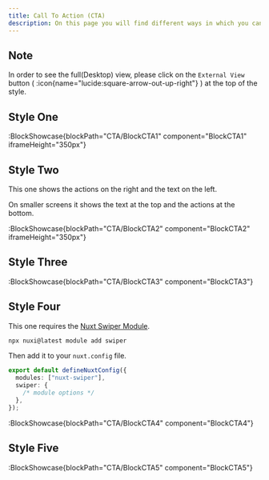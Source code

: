 ```yaml
---
title: Call To Action (CTA)
description: On this page you will find different ways in which you can style the Call To Action (CTA) parts of your website.
---
```


## Note

In order to see the full(Desktop) view, please click on the `External View` button ( :icon{name="lucide:square-arrow-out-up-right"} ) at the top of the style.

## Style One

:BlockShowcase{blockPath="CTA/BlockCTA1" component="BlockCTA1" iframeHeight="350px"}

## Style Two

This one shows the actions on the right and the text on the left.

On smaller screens it shows the text at the top and the actions at the bottom.

:BlockShowcase{blockPath="CTA/BlockCTA2" component="BlockCTA2" iframeHeight="350px"}

## Style Three

:BlockShowcase{blockPath="CTA/BlockCTA3" component="BlockCTA3"}

## Style Four

This one requires the [Nuxt Swiper Module](https://github.com/cpreston321/nuxt-swiper?tab=readme-ov-file#features).

```bash
npx nuxi@latest module add swiper
```

Then add it to your `nuxt.config` file.

```ts
export default defineNuxtConfig({
  modules: ["nuxt-swiper"],
  swiper: {
    /* module options */
  },
});
```

:BlockShowcase{blockPath="CTA/BlockCTA4" component="BlockCTA4"}

## Style Five

:BlockShowcase{blockPath="CTA/BlockCTA5" component="BlockCTA5"}
